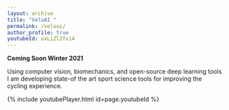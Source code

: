 ```yaml
---
layout: archive
title: "VeloAI "
permalink: /veloai/
author_profile: true
youtubeId: oxLiZlZfxi4
---
```


**Coming Soon Winter 2021**

Using computer vision, biomechanics, and open-source deep learning tools I am developing state-of the art sport science tools for improving the cycling experience.  

{% include youtubePlayer.html id=page.youtubeId %}